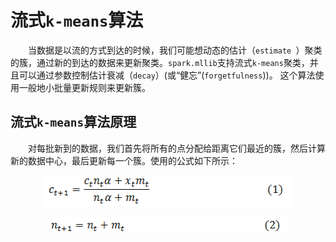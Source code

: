 # 流式`k-means`算法

&emsp;&emsp;当数据是以流的方式到达的时候，我们可能想动态的估计（`estimate `）聚类的簇，通过新的到达的数据来更新聚类。`spark.mllib`支持流式`k-means`聚类，并且可以通过参数控制估计衰减（`decay`）(或“健忘”(`forgetfulness`))。
这个算法使用一般地小批量更新规则来更新簇。

## 流式`k-means`算法原理

&emsp;&emsp;对每批新到的数据，我们首先将所有的点分配给距离它们最近的簇，然后计算新的数据中心，最后更新每一个簇。使用的公式如下所示：

<div  align="center"><img src="imgs/streaming-k-means.1.1.png" width = "400" height = "50" alt="1.1" align="center" /></div><br />

<div  align="center"><img src="imgs/streaming-k-means.1.2.png" width = "380" height = "25" alt="1.2" align="center" /></div><br />



